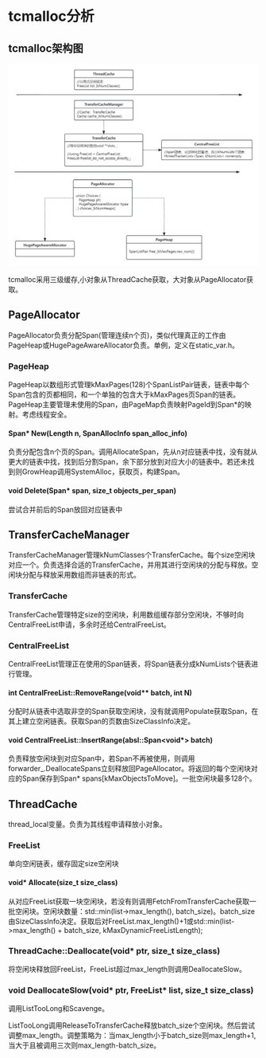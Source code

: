# tcmalloc分析

## tcmalloc架构图
![tcmalloc架构图](description/tcmalloc架构.jpg)

tcmalloc采用三级缓存,小对象从ThreadCache获取，大对象从PageAllocator获取。

## PageAllocator
PageAllocator负责分配Span(管理连续n个页)，类似代理真正的工作由PageHeap或HugePageAwareAllocator负责。单例，定义在static_var.h。

### PageHeap
PageHeap以数组形式管理kMaxPages(128)个SpanListPair链表，链表中每个Span包含的页都相同，和一个单独的包含大于kMaxPages页Span的链表。
PageHeap主要管理未使用的Span，由PageMap负责映射PageId到Span*的映射。考虑线程安全。

#### Span* New(Length n, SpanAllocInfo span_alloc_info)
负责分配包含n个页的Span。调用AllocateSpan，先从n对应链表中找，没有就从更大的链表中找，找到后分割Span，余下部分放到对应大小的链表中。若还未找到则GrowHeap调用SystemAlloc，获取页，构建Span。

####  void Delete(Span* span, size_t objects_per_span)
尝试合并前后的Span放回对应链表中

## TransferCacheManager
TransferCacheManager管理kNumClasses个TransferCache。每个size空闲块对应一个。负责选择合适的TransferCache，并用其进行空闲块的分配与释放。空闲块分配与释放采用数组而非链表的形式。

### TransferCache
TransferCache管理特定size的空闲块，利用数组缓存部分空闲块，不够时向CentralFreeList申请，多余时还给CentralFreeList。

### CentralFreeList
CentralFreeList管理正在使用的Span链表，将Span链表分成kNumLists个链表进行管理。

#### int CentralFreeList<Forwarder>::RemoveRange(void** batch, int N)
分配时从链表中选取非空的Span获取空闲块，没有就调用Populate获取Span，在其上建立空闲链表。获取Span的页数由SizeClassInfo决定。

#### void CentralFreeList<Forwarder>::InsertRange(absl::Span<void*> batch)
负责释放空闲块到对应Span中，若Span不再被使用，则调用forwarder_.DeallocateSpans立刻释放回PageAllocator。将返回的每个空闲块对应的Span保存到Span* spans[kMaxObjectsToMove]。一批空闲块最多128个。

## ThreadCache
thread_local变量。负责为其线程申请释放小对象。

### FreeList
单向空闲链表，缓存固定size空闲块

#### void* Allocate(size_t size_class)
从对应FreeList获取一块空闲块，若没有则调用FetchFromTransferCache获取一批空闲块。空闲块数量：std::min<int>(list->max_length(), batch_size)。batch_size由SizeClassInfo决定。获取后对FreeList.max_length()+1或std::min(list->max_length() + batch_size, kMaxDynamicFreeListLength);

### ThreadCache::Deallocate(void* ptr, size_t size_class)
将空闲块释放回FreeList，FreeList超过max_length则调用DeallocateSlow。

### void DeallocateSlow(void* ptr, FreeList* list, size_t size_class)
调用ListTooLong和Scavenge。

ListTooLong调用ReleaseToTransferCache释放batch_size个空闲块。然后尝试调整max_length。调整策略为：当max_length小于batch_size则max_length+1,当大于且被调用三次则max_length-batch_size。